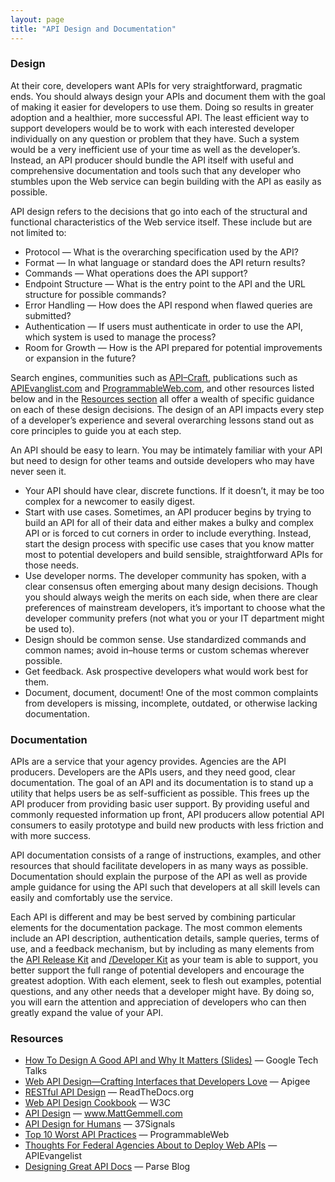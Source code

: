 ```yaml
---
layout: page
title: "API Design and Documentation"
---
```



### Design 

At their core, developers want APIs for very straightforward, pragmatic ends. You should always design your APIs and document them with the goal of making it easier for developers to use them. Doing so results in greater adoption and a healthier, more successful API. The least efficient way to support developers would be to work with each interested developer individually on any question or problem that they have. Such a system would be a very inefficient use of your time as well as the developer’s. Instead, an API producer should bundle the API itself with useful and comprehensive documentation and tools such that any developer who stumbles upon the Web service can begin building with the API as easily as possible.  

API design refers to the decisions that go into each of the structural and functional characteristics of the Web service itself. These include but are not limited to:

* Protocol — What is the overarching specification used by the API?
* Format — In what language or standard does the API return results?  
* Commands — What operations does the API support?  
* Endpoint Structure — What is the entry point to the API and the URL structure for possible commands? 
* Error Handling — How does the API respond when flawed queries are submitted?  
* Authentication — If users must authenticate in order to use the API, which system is used to manage the process?  
* Room for Growth — How is the API prepared for potential improvements or expansion in the future? 

Search engines, communities such as [API–Craft](https://groups.google.com/forum/?fromgroups#!forum/api-craft), publications such as [APIEvanglist.com](http://www.apievangelist.com) and [ProgrammableWeb.com](http://www.programmableweb.com), and other resources listed below and in the [Resources section](http://18f.github.io/API-All-the-X/pages/resources) all offer a wealth of specific guidance on each of these design decisions. The design of an API impacts every step of a developer’s experience and several overarching lessons stand out as core principles to guide you at each step.

An API should be easy to learn. You may be intimately familiar with your API but need to design for other teams and outside developers who may have never seen it.
  
* Your API should have clear, discrete functions. If it doesn’t, it may be too complex for a newcomer to easily digest.  
* Start with use cases. Sometimes, an API producer begins by trying to build an API for all of their data and either makes a bulky and complex API or is forced to cut corners in order to include everything. Instead, start the design process with specific use cases that you know matter most to potential developers and build sensible, straightforward APIs for those needs.  
* Use developer norms. The developer community has spoken, with a clear consensus often emerging about many design decisions. Though you should always weigh the merits on each side, when there are clear preferences of mainstream developers, it’s important to choose what the developer community prefers (not what you or your IT department might be used to).  
* Design should be common sense. Use standardized commands and common names; avoid in–house terms or custom schemas wherever possible.  
* Get feedback. Ask prospective developers what would work best for them.  
* Document, document, document! One of the most common complaints from developers is missing, incomplete, outdated, or otherwise lacking documentation.

### Documentation

APIs are a service that your agency provides. Agencies are the API producers. Developers are the APIs users, and they need good, clear documentation. The goal of an API and its documentation is to stand up a utility that helps users be as self-sufficient as possible. This frees up the API producer from providing basic user support. By providing useful and commonly requested information up front, API producers allow potential API consumers to easily prototype and build new products with less friction and with more success.

API documentation consists of a range of instructions, examples, and other resources that should facilitate developers in as many ways as possible. Documentation should explain the purpose of the API as well as provide ample guidance for using the API such that developers at all skill levels can easily and comfortably use the service.  

Each API is different and may be best served by combining particular elements for the documentation package. The most common elements include an API description, authentication details, sample queries, terms of use, and a feedback mechanism, but by including as many elements from the [API Release Kit](http://18f.github.io/API-All-the-X/pages/api_release_kit) and [/Developer Kit](http://18f.github.io/API-All-the-X/pages/developer_hub_kit) as your team is able to support, you better support the full range of potential developers and encourage the greatest adoption. With each element, seek to flesh out examples, potential questions, and any other needs that a developer might have. By doing so, you will earn the attention and appreciation of developers who can then greatly expand the value of your API.  

### Resources
* [How To Design A Good API and Why It Matters (Slides)](http://www.youtube.com/watch?v=aAb7hSCtvGw) — Google Tech Talks
* [Web API Design—Crafting Interfaces that Developers Love](http://info.apigee.com/Portals/62317/docs/web%20api.pdf) — Apigee
* [RESTful API Design](https://restful-api-design.readthedocs.org/en/latest/) — ReadTheDocs.org
* [Web API Design Cookbook](http://www.w3.org/TR/api-design/) — W3C
* [API Design](http://mattgemmell.com/2012/05/24/api-design/) — www.MattGemmell.com
* [API Design for Humans](http://signalvnoise.com/posts/3018-api-design-for-humans) — 37Signals
* [Top 10 Worst API Practices](http://blog.programmableweb.com/2012/08/03/top-10-api-worst-practices/) — ProgrammableWeb
* [Thoughts For Federal Agencies About to Deploy Web APIs](http://apievangelist.com/2012/06/02/thoughts-for-federal-agencies-about-to-deploy-web-apis/) — APIEvangelist
* [Designing Great API Docs](http://blog.parse.com/2012/01/11/designing-great-api-docs/) — Parse Blog

